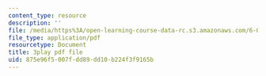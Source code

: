 ```yaml
---
content_type: resource
description: ''
file: /media/https%3A/open-learning-course-data-rc.s3.amazonaws.com/6-042j-mathematics-for-computer-science-spring-2015/875e96f5007fdd89dd10b224f3f9165b_1vQ2x5O_xqk.pdf
file_type: application/pdf
resourcetype: Document
title: 3play pdf file
uid: 875e96f5-007f-dd89-dd10-b224f3f9165b
---
```


